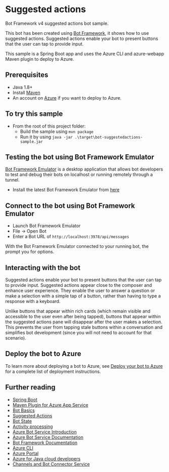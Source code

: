 # Suggested actions

Bot Framework v4 suggested actions bot sample.

This bot has been created using [Bot Framework](https://dev.botframework.com), it shows how to use suggested actions.  Suggested actions enable your bot to present buttons that the user can tap to provide input.

This sample is a Spring Boot app and uses the Azure CLI and azure-webapp Maven plugin to deploy to Azure.

## Prerequisites

- Java 1.8+
- Install [Maven](https://maven.apache.org/)
- An account on [Azure](https://azure.microsoft.com) if you want to deploy to Azure.

## To try this sample
- From the root of this project folder:
  - Build the sample using `mvn package`
  - Run it by using `java -jar .\target\bot-suggestedactions-sample.jar`

## Testing the bot using Bot Framework Emulator

[Bot Framework Emulator](https://github.com/microsoft/botframework-emulator) is a desktop application that allows bot developers to test and debug their bots on localhost or running remotely through a tunnel.

- Install the latest Bot Framework Emulator from [here](https://github.com/Microsoft/BotFramework-Emulator/releases)

## Connect to the bot using Bot Framework Emulator
  - Launch Bot Framework Emulator
  - File -> Open Bot
  - Enter a Bot URL of `http://localhost:3978/api/messages`

With the Bot Framework Emulator connected to your running bot, the prompt you for options.

## Interacting with the bot

Suggested actions enable your bot to present buttons that the user  can tap to provide input. Suggested actions appear close to the composer and enhance user experience. They enable the user to answer a question or make a selection with a  simple tap of a button, rather than having to type a response with a  keyboard.

Unlike buttons that appear within rich cards (which remain visible  and accessible to the user even after being tapped), buttons that appear within the suggested actions pane will disappear after the user makes a selection. This prevents the user from tapping stale buttons within a  conversation and simplifies bot development (since you will not need to  account for that scenario).

## Deploy the bot to Azure

To learn more about deploying a bot to Azure, see [Deploy your bot to Azure](https://aka.ms/azuredeployment) for a complete list of deployment instructions.
## Further reading

- [Spring Boot](https://spring.io/projects/spring-boot)
- [Maven Plugin for Azure App Service](https://github.com/microsoft/azure-maven-plugins/tree/develop/azure-webapp-maven-plugin)
- [Bot Basics](https://docs.microsoft.com/azure/bot-service/bot-builder-basics?view=azure-bot-service-4.0)
- [Suggested Actions](https://docs.microsoft.com/azure/bot-service/bot-builder-howto-add-suggested-actions?view=azure-bot-service-4.0&tabs=csharp#suggest-action-using-button)
- [Bot State](https://docs.microsoft.com/en-us/azure/bot-service/bot-builder-storage-concept?view=azure-bot-service-4.0)
- [Activity processing](https://docs.microsoft.com/en-us/azure/bot-service/bot-builder-concept-activity-processing?view=azure-bot-service-4.0)
- [Azure Bot Service Introduction](https://docs.microsoft.com/azure/bot-service/bot-service-overview-introduction?view=azure-bot-service-4.0)
- [Azure Bot Service Documentation](https://docs.microsoft.com/azure/bot-service/?view=azure-bot-service-4.0)
- [Bot Framework Documentation](https://docs.botframework.com)
- [Azure CLI](https://docs.microsoft.com/cli/azure/?view=azure-cli-latest)
- [Azure Portal](https://portal.azure.com)
- [Azure for Java cloud developers](https://docs.microsoft.com/en-us/azure/java/?view=azure-java-stable)
- [Channels and Bot Connector Service](https://docs.microsoft.com/en-us/azure/bot-service/bot-concepts?view=azure-bot-service-4.0)